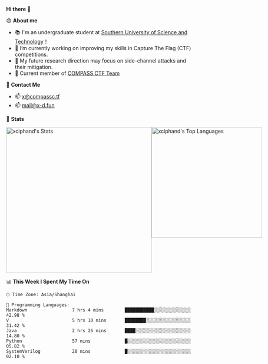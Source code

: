 **Hi there** 👋


😄 **About me**

- 📚 I'm an undergraduate student at [Southern University of Science and Technology](https://www.sustech.edu.cn)！
- 🌱 I’m currently working on improving my skills in Capture The Flag (CTF) competitions.
- 🔭 My future research direction may focus on side-channel attacks and their mitigation.
- 🚩 Current member of [COMPASS CTF Team](https://blog.compassc.tf/) 

👋 **Contact Me**

- 📫 [x@compassc.tf](mailto:x@compassc.tf)
- 📫 [mail@x-d.fun](mailto:mail@x-d.fun)

🌟 **Stats**

<div style="display: flex; justify-content: space-between;">
  <img src="https://github-readme-stats-ten-dusky-26.vercel.app/api?username=xciphand&theme=vue-dark&show_icons=true&hide_border=true&count_private=true" alt="xciphand's Stats" width="395" />
  <img src="https://github-readme-stats-ten-dusky-26.vercel.app/api/top-langs/?username=xciphand&theme=vue-dark&show_icons=true&hide_border=true&layout=compact" alt="xciphand's Top Languages" width="300" />
</div>


<!--START_SECTION:waka-->
📊 **This Week I Spent My Time On** 

```text
🕑︎ Time Zone: Asia/Shanghai

💬 Programming Languages: 
Markdown                 7 hrs 4 mins        ███████████░░░░░░░░░░░░░░   42.98 % 
V                        5 hrs 10 mins       ████████░░░░░░░░░░░░░░░░░   31.42 % 
Java                     2 hrs 26 mins       ████░░░░░░░░░░░░░░░░░░░░░   14.80 % 
Python                   57 mins             █░░░░░░░░░░░░░░░░░░░░░░░░   05.82 % 
SystemVerilog            20 mins             █░░░░░░░░░░░░░░░░░░░░░░░░   02.10 % 
```


<!--END_SECTION:waka-->
